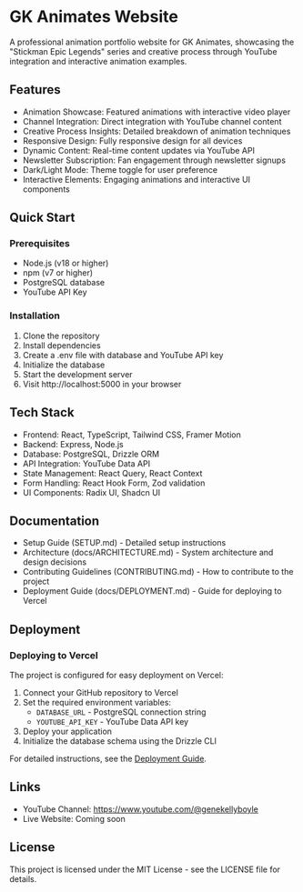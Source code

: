 # GK Animates Website

A professional animation portfolio website for GK Animates, showcasing the "Stickman Epic Legends" series and creative process through YouTube integration and interactive animation examples.

## Features

- Animation Showcase: Featured animations with interactive video player
- Channel Integration: Direct integration with YouTube channel content
- Creative Process Insights: Detailed breakdown of animation techniques
- Responsive Design: Fully responsive design for all devices
- Dynamic Content: Real-time content updates via YouTube API
- Newsletter Subscription: Fan engagement through newsletter signups
- Dark/Light Mode: Theme toggle for user preference
- Interactive Elements: Engaging animations and interactive UI components

## Quick Start

### Prerequisites

- Node.js (v18 or higher)
- npm (v7 or higher)
- PostgreSQL database
- YouTube API Key

### Installation

1. Clone the repository
2. Install dependencies
3. Create a .env file with database and YouTube API key
4. Initialize the database
5. Start the development server
6. Visit http://localhost:5000 in your browser

## Tech Stack

- Frontend: React, TypeScript, Tailwind CSS, Framer Motion
- Backend: Express, Node.js
- Database: PostgreSQL, Drizzle ORM
- API Integration: YouTube Data API
- State Management: React Query, React Context
- Form Handling: React Hook Form, Zod validation
- UI Components: Radix UI, Shadcn UI

## Documentation

- Setup Guide (SETUP.md) - Detailed setup instructions
- Architecture (docs/ARCHITECTURE.md) - System architecture and design decisions
- Contributing Guidelines (CONTRIBUTING.md) - How to contribute to the project
- Deployment Guide (docs/DEPLOYMENT.md) - Guide for deploying to Vercel

## Deployment

### Deploying to Vercel

The project is configured for easy deployment on Vercel:

1. Connect your GitHub repository to Vercel
2. Set the required environment variables:
   - `DATABASE_URL` - PostgreSQL connection string
   - `YOUTUBE_API_KEY` - YouTube Data API key
3. Deploy your application
4. Initialize the database schema using the Drizzle CLI

For detailed instructions, see the [Deployment Guide](docs/DEPLOYMENT.md).

## Links

- YouTube Channel: https://www.youtube.com/@genekellyboyle
- Live Website: Coming soon

## License

This project is licensed under the MIT License - see the LICENSE file for details.

